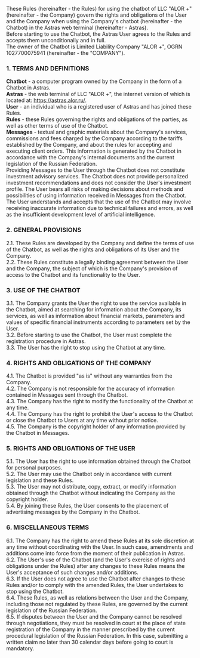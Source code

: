 ﻿These Rules (hereinafter - the Rules) for using the chatbot of LLC "ALOR +" (hereinafter - the Company) govern the rights and obligations of the User and the Company when using the Company's chatbot (hereinafter - the Chatbot) in the Astras web terminal (hereinafter - Astras).  
Before starting to use the Chatbot, the Astras User agrees to the Rules and accepts them unconditionally and in full.  
The owner of the Chatbot is Limited Liability Company "ALOR +", OGRN 1027700075941 (hereinafter - the "COMPANY").

### 1. TERMS AND DEFINITIONS

**Chatbot** - a computer program owned by the Company in the form of a Chatbot in Astras.  
**Astras** - the web terminal of LLC "ALOR +", the internet version of which is located at: https://astras.alor.ru/.  
**User** - an individual who is a registered user of Astras and has joined these Rules.  
**Rules** - these Rules governing the rights and obligations of the parties, as well as other terms of use of the Chatbot.  
**Messages** - textual and graphic materials about the Company's services, commissions and fees charged by the Company according to the tariffs established by the Company, and about the rules for accepting and executing client orders. This information is generated by the Chatbot in accordance with the Company's internal documents and the current legislation of the Russian Federation.  
Providing Messages to the User through the Chatbot does not constitute investment advisory services. The Chatbot does not provide personalized investment recommendations and does not consider the User's investment profile. The User bears all risks of making decisions about methods and possibilities of using information received in Messages from the Chatbot. The User understands and accepts that the use of the Chatbot may involve receiving inaccurate information due to technical failures and errors, as well as the insufficient development level of artificial intelligence.

### 2. GENERAL PROVISIONS

2.1. These Rules are developed by the Company and define the terms of use of the Chatbot, as well as the rights and obligations of its User and the Company.  
2.2. These Rules constitute a legally binding agreement between the User and the Company, the subject of which is the Company's provision of access to the Chatbot and its functionality to the User.

### 3. USE OF THE CHATBOT

3.1. The Company grants the User the right to use the service available in the Chatbot, aimed at searching for information about the Company, its services, as well as information about financial markets, parameters and values of specific financial instruments according to parameters set by the User.  
3.2. Before starting to use the Chatbot, the User must complete the registration procedure in Astras.  
3.3. The User has the right to stop using the Chatbot at any time.

### 4. RIGHTS AND OBLIGATIONS OF THE COMPANY

4.1. The Chatbot is provided "as is" without any warranties from the Company.  
4.2. The Company is not responsible for the accuracy of information contained in Messages sent through the Chatbot.  
4.3. The Company has the right to modify the functionality of the Chatbot at any time.  
4.4. The Company has the right to prohibit the User's access to the Chatbot or close the Chatbot to Users at any time without prior notice.  
4.5. The Company is the copyright holder of any information provided by the Chatbot in Messages.

### 5. RIGHTS AND OBLIGATIONS OF THE USER

5.1. The User has the right to use information obtained through the Chatbot for personal purposes.  
5.2. The User may use the Chatbot only in accordance with current legislation and these Rules.  
5.3. The User may not distribute, copy, extract, or modify information obtained through the Chatbot without indicating the Company as the copyright holder.  
5.4. By joining these Rules, the User consents to the placement of advertising messages by the Company in the Chatbot.

### 6. MISCELLANEOUS TERMS

6.1. The Company has the right to amend these Rules at its sole discretion at any time without coordinating with the User. In such case, amendments and additions come into force from the moment of their publication in Astras.  
6.2. The User's use of the Chatbot (and the User's exercise of rights and obligations under the Rules) after any changes to these Rules means the User's acceptance of such changes and/or additions.  
6.3. If the User does not agree to use the Chatbot after changes to these Rules and/or to comply with the amended Rules, the User undertakes to stop using the Chatbot.  
6.4. These Rules, as well as relations between the User and the Company, including those not regulated by these Rules, are governed by the current legislation of the Russian Federation.  
6.5. If disputes between the User and the Company cannot be resolved through negotiations, they must be resolved in court at the place of state registration of the Company in the manner prescribed by the current procedural legislation of the Russian Federation. In this case, submitting a written claim no later than 30 calendar days before going to court is mandatory.

